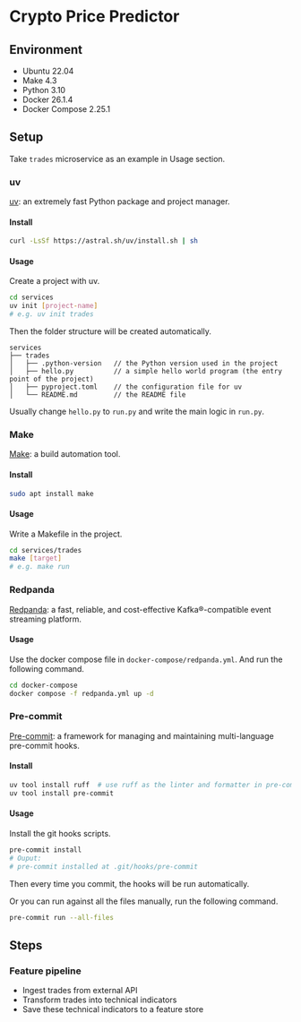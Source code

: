 # Crypto Price Predictor

## Environment
- Ubuntu 22.04
- Make 4.3
- Python 3.10
- Docker 26.1.4
- Docker Compose 2.25.1

## Setup
Take `trades` microservice as an example in Usage section.

### uv
[uv](https://docs.astral.sh/uv/): an extremely fast Python package and project manager.

#### Install
```sh
curl -LsSf https://astral.sh/uv/install.sh | sh
```

#### Usage
Create a project with uv.
```sh
cd services
uv init [project-name]
# e.g. uv init trades
```
Then the folder structure will be created automatically.
```
services
├── trades
│   ├── .python-version   // the Python version used in the project
│   ├── hello.py          // a simple hello world program (the entry point of the project)
│   ├── pyproject.toml    // the configuration file for uv
│   └── README.md         // the README file
```
Usually change `hello.py` to `run.py` and write the main logic in `run.py`.

### Make
[Make](https://www.gnu.org/software/make/manual/make.html): a build automation tool.

#### Install
```sh
sudo apt install make
```
#### Usage
Write a Makefile in the project.
```sh
cd services/trades
make [target]
# e.g. make run
```

### Redpanda
[Redpanda](https://docs.redpanda.com/latest/): a fast, reliable, and cost-effective Kafka®-compatible event streaming platform.

#### Usage
Use the docker compose file in `docker-compose/redpanda.yml`.
And run the following command.
```sh
cd docker-compose
docker compose -f redpanda.yml up -d
```

### Pre-commit
[Pre-commit](https://pre-commit.com/): a framework for managing and maintaining multi-language pre-commit hooks.

#### Install
```sh
uv tool install ruff  # use ruff as the linter and formatter in pre-commit
uv tool install pre-commit
```
#### Usage
Install the git hooks scripts.
```sh
pre-commit install
# Ouput:
# pre-commit installed at .git/hooks/pre-commit
```
Then every time you commit, the hooks will be run automatically.

Or you can run against all the files manually, run the following command.
```sh
pre-commit run --all-files
```

## Steps

### Feature pipeline
- Ingest trades from external API
- Transform trades into technical indicators
- Save these technical indicators to a feature store
